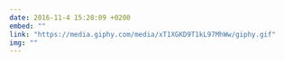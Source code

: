 ```yaml
---
date: 2016-11-4 15:20:09 +0200
embed: ""
link: "https://media.giphy.com/media/xT1XGKD9T1kL97MhWw/giphy.gif"
img: ""
---
```

